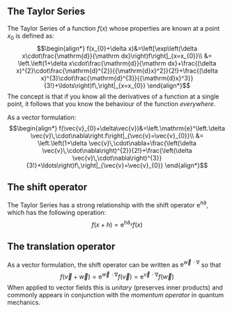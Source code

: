 ## The Taylor Series
The Taylor Series of a function $f(x)$ whose properties are known at a point $x_{0}$ is defined as:$$\begin{align*}
f(x_{0}+\delta x)&=\left[\exp\left(\delta x\cdot\frac{\mathrm{d}}{\mathrm dx}\right)f\right]_{x=x_{0}}\\
&= \left.\left(1+\delta x\cdot\frac{\mathrm{d}}{\mathrm dx}+\frac{(\delta x)^{2}\cdot\frac{\mathrm{d}^{2}}{{\mathrm{d}x}^2}}{2!}+\frac{(\delta x)^{3}\cdot\frac{\mathrm{d}^{3}}{{\mathrm{d}x}^3}}{3!}+\ldots\right)f\,\right|_{x=x_{0}}
\end{align*}$$The concept is that if you know all the derivatives of a function at a single point, it follows that you know the behaviour of the function *everywhere*.

As a vector formulation:$$\begin{align*}
f(\vec{v}_{0}+\delta\vec{v})&=\left.\mathrm{e}^\left.\delta \vec{v}\,\cdot\nabla\right.f\right|_{\vec{v}=\vec{v}_{0}}\\
&= \left.\left(1+\delta \vec{v}\,\cdot\nabla+\frac{\left(\delta \vec{v}\,\cdot\nabla\right)^{2}}{2!}+\frac{\left(\delta \vec{v}\,\cdot\nabla\right)^{3}}{3!}+\ldots\right)f\,\right|_{\vec{v}=\vec{v}_{0}}
\end{align*}$$
## The shift operator
The Taylor Series has a strong relationship with the shift operator $\mathrm{e}^{\left.h\partial\right.}$, which has the following operation:$$f(x+h)=\mathrm{e}^{\left.h\partial_{x}\right.}f(x)$$
## The translation operator
As a vector formulation, the shift operator can be written as $\mathrm{e}^{\left.\vec{w}\,\cdot\nabla\right.}$ so that$$f(\vec{v}+\vec{w})=\mathrm{e}^{\left.\vec{w}\,\cdot\nabla\right.}f(\vec{v})=\mathrm{e}^{\left.\vec{v}\,\cdot\nabla\right.}f(\vec{w})$$When applied to vector fields this is *unitary* (preserves inner products) and commonly appears in conjunction with the *momentum operator* in quantum mechanics.